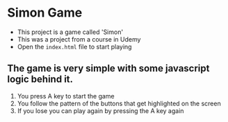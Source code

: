 # Simon Game
 - This project is a game called 'Simon'
 - This was a project from a course in Udemy
 - Open the `index.html` file to start playing
## The game is very simple with some javascript logic behind it.
1. You press A key to start the game
2. You follow the pattern of the buttons that get highlighted on the screen
3. If you lose you can play again by pressing the A key again
